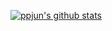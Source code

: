 [![ppjun's github stats](https://github-readme-stats.vercel.app/api?username=ppjuns&show_icons=true&theme=dark)](https://github.com/anuraghazra/github-readme-stats)
